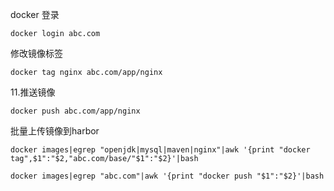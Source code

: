 
docker 登录 

```
docker login abc.com
```


修改镜像标签  
```
docker tag nginx abc.com/app/nginx
```
  
11.推送镜像  
```
docker push abc.com/app/nginx
```


批量上传镜像到harbor
```
docker images|egrep "openjdk|mysql|maven|nginx"|awk '{print "docker tag",$1":"$2,"abc.com/base/"$1":"$2}'|bash
  
docker images|egrep "abc.com"|awk '{print "docker push "$1":"$2}'|bash
```




